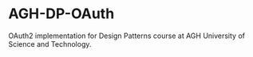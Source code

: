 # AGH-DP-OAuth
OAuth2 implementation for Design Patterns course at AGH University of Science and Technology.
